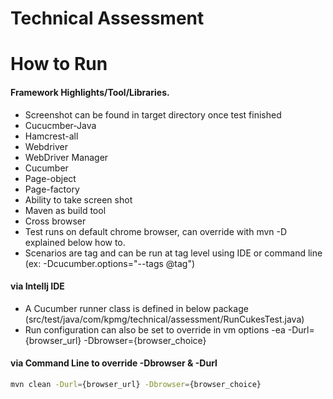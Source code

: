 # Technical Assessment

# How to Run

#### Framework Highlights/Tool/Libraries.
- Screenshot can be found in target directory once test finished 
- Cucucmber-Java
- Hamcrest-all
- Webdriver
- WebDriver Manager
- Cucumber 
- Page-object 
- Page-factory
- Ability to take screen shot
- Maven as build tool
- Cross browser 
- Test runs on default chrome browser, can override with mvn -D explained below how to.
- Scenarios are tag and can be run at tag level using IDE or command line (ex: -Dcucumber.options="--tags @tag")
#### via Intellj IDE
- A Cucumber runner class is defined in below package (src/test/java/com/kpmg/technical/assessment/RunCukesTest.java) 
- Run configuration can also be set to override in vm options -ea -Durl={browser_url} -Dbrowser={browser_choice}

#### via Command Line to override -Dbrowser & -Durl
```sh
mvn clean -Durl={browser_url} -Dbrowser={browser_choice}
```

